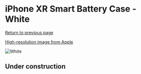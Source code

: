 # iPhone XR Smart Battery Case - White

[Return to previous page](/iphone_xr)

[High-resolution image from Apple](https://store.storeimages.cdn-apple.com/8756/as-images.apple.com/is/MWVJ2?wid=4500&hei=4500&fmt=png)

<div style="width: 500px"><img src="/everyphone/MWVJ2.png" alt="White"></div>

## Under construction
